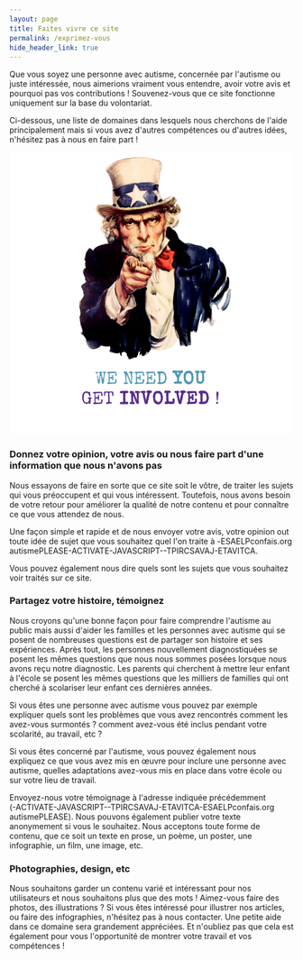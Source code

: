 ```yaml
---
layout: page
title: Faites vivre ce site
permalink: /exprimez-vous
hide_header_link: true
---
```



Que vous soyez une personne avec autisme, concernée par l'autisme ou juste intéressée, nous aimerions vraiment
vous entendre, avoir votre avis et pourquoi pas vos contributions&nbsp;!
Souvenez-vous que ce site fonctionne uniquement sur la base du volontariat.

Ci-dessous, une liste de domaines dans lesquels nous cherchons de l'aide principalement mais si
vous avez d'autres compétences ou d'autres idées, n'hésitez pas à nous en faire part&nbsp;!


<img src="/assets/pages/ce-que-vous-pouvez-faire-pour-nous/we_need_you.png" width="500" alt="Nous avons besoin de vous !" class="center" />

### Donnez votre opinion, votre avis ou nous faire part d'une information que nous n'avons pas

<a id="opinion"></a>

Nous essayons de faire en sorte que ce site soit le vôtre, de traiter les sujets
qui vous préoccupent et qui vous intéressent.
Toutefois, nous avons besoin de votre retour pour améliorer la qualité de notre contenu et pour 
connaître ce que vous attendez de nous.

Une façon simple et rapide et de nous envoyer votre avis, votre opinion out toute idée de sujet que vous souhaitez quel l'on
traite à <span class="contact"><span id="contact">PLEASE-ACTIVATE-JAVASCRIPT--TPIRCSAVAJ-ETAVITCA-ESAELP</span></span>.

Vous pouvez également nous dire quels sont les sujets que vous souhaitez voir traités sur ce site.


### Partagez votre histoire, témoignez

<a id="histoire"></a>

Nous croyons qu'une bonne façon pour faire comprendre l'autisme au public mais aussi d'aider les
familles et les personnes avec autisme qui se posent de nombreuses questions est
de partager son histoire et ses expériences.
Après tout, les personnes nouvellement diagnostiquées se posent les mêmes questions que nous nous sommes posées lorsque nous avons reçu notre diagnostic.
Les parents qui cherchent à mettre leur enfant à l'école se posent les mêmes questions que les milliers de familles
qui ont cherché à scolariser leur enfant ces dernières années.

Si vous êtes une personne avec autisme vous pouvez par exemple expliquer quels sont
les problèmes que vous avez rencontrés
comment les avez-vous surmontés&nbsp;? comment avez-vous été inclus pendant votre scolarité, au travail, etc&nbsp;?

Si vous êtes concerné par l'autisme, vous pouvez également nous expliquez ce que vous avez mis en œuvre pour inclure une personne avec autisme, quelles adaptations avez-vous mis en place dans votre école ou sur votre lieu de travail.

Envoyez-nous votre témoignage à l'adresse indiquée précédemment (<span class="contact"><span id="contact2">PLEASE-ACTIVATE-JAVASCRIPT--TPIRCSAVAJ-ETAVITCA-ESAELP</span></span>). Nous pouvons également publier votre texte anonymement si vous le souhaitez.
Nous acceptons toute forme de contenu, que ce soit un texte en prose, un poème, un poster, une infographie, un film, une image, etc.

### Photographies, design, etc

Nous souhaitons garder un contenu varié et intéressant pour nos utilisateurs et nous souhaitons plus que des mots&nbsp;!
Aimez-vous faire des photos, des illustrations&nbsp;?
Si vous êtes intéressé pour illustrer nos articles, ou faire des infographies, n'hésitez pas à nous contacter.
Une petite aide dans ce domaine sera grandement appréciées.
Et n'oubliez pas que cela est également pour vous l'opportunité de montrer votre travail et vos compétences&nbsp;!



<script type="text/javascript">
window.document.getElementById('contact').innerHTML = '@';
window.document.getElementById('contact2').innerHTML = '@';
</script>
<style type="text/css">
.contact {
        unicode-bidi: bidi-override;
        direction: rtl;
}

#contact:before, #contact2:before { content: "gro.siafnoc"; }
#contact:after, #contact2:after { content: "emsitua"; }
</style>

